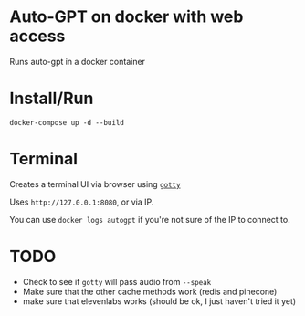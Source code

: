 # Auto-GPT on docker with web access

Runs auto-gpt in a docker container


# Install/Run

```
docker-compose up -d --build
```

# Terminal

Creates a terminal UI via browser using [`gotty`](https://github.com/sorenisanerd/gotty)

Uses `http://127.0.0.1:8080`, or via IP.

You can use `docker logs autogpt` if you're not sure of the IP to connect to.


# TODO

* Check to see if `gotty` will pass audio from `--speak`
* Make sure that the other cache methods work (redis and pinecone)
* make sure that elevenlabs works (should be ok, I just haven't tried it yet)


